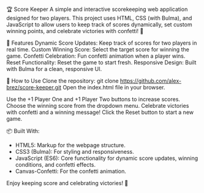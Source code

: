 🏆 Score Keeper
A simple and interactive scorekeeping web application designed for two players. This project uses HTML, CSS (with Bulma), and JavaScript to allow users to keep track of scores dynamically, set custom winning points, and celebrate victories with confetti! 🎉

🎯 Features
Dynamic Score Updates: Keep track of scores for two players in real time.
Custom Winning Score: Select the target score for winning the game.
Confetti Celebration: Fun confetti animation when a player wins.
Reset Functionality: Reset the game to start fresh.
Responsive Design: Built with Bulma for a clean, responsive UI.

🚀 How to Use
Clone the repository:
    git clone https://github.com/alex-brez/score-keeper.git
Open the index.html file in your browser.

Use the +1 Player One and +1 Player Two buttons to increase scores.
Choose the winning score from the dropdown menu.
Celebrate victories with confetti and a winning message!
Click the Reset button to start a new game.

📦 Built With:
 - HTML5: Markup for the webpage structure.
 - CSS3 (Bulma): For styling and responsiveness.
 - JavaScript (ES6): Core functionality for dynamic score updates, winning conditions, and confetti effects.
 - Canvas-Confetti: For the confetti animation.

Enjoy keeping score and celebrating victories! 🥳
